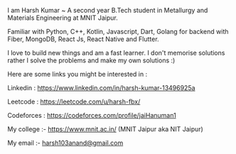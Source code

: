 I am Harsh Kumar ~ A second year B.Tech student in Metallurgy and Materials Engineering at MNIT Jaipur.

Familiar with Python, C++, Kotlin, Javascript, Dart, Golang for backend with Fiber, MongoDB, React Js, React Native and Flutter.

I love to build new things and am a fast learner. I don't memorise solutions rather I solve the problems and make my own solutions :)

Here are some links you might be interested in :

Linkedin : https://www.linkedin.com/in/harsh-kumar-13496925a

Leetcode : https://leetcode.com/u/harsh-fbx/

Codeforces : https://codeforces.com/profile/jaiHanuman1

My college :-  https://www.mnit.ac.in/     (MNIT Jaipur aka NIT Jaipur)

My email :- harsh103anand@gmail.com
